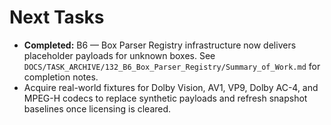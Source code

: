 # Next Tasks

- **Completed:** B6 — Box Parser Registry infrastructure now delivers placeholder payloads for unknown boxes. See `DOCS/TASK_ARCHIVE/132_B6_Box_Parser_Registry/Summary_of_Work.md` for completion notes.
- Acquire real-world fixtures for Dolby Vision, AV1, VP9, Dolby AC-4, and MPEG-H codecs to replace synthetic payloads and refresh snapshot baselines once licensing is cleared.
